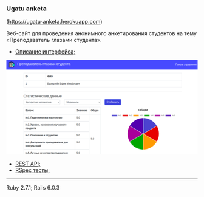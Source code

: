 ### Ugatu anketa

(https://ugatu-anketa.herokuapp.com)  

Веб-сайт для проведения анонимного анкетирования студентов на тему «Преподаватель глазами студента».

- [Описание интерфейса;](interface.md)

![Статистика 1](.readme-images/7.png)

- [REST API;](restapi.md)
- [RSpec тесты;](rspec.md)


_ _ _
Ruby 2.7.1; Rails 6.0.3